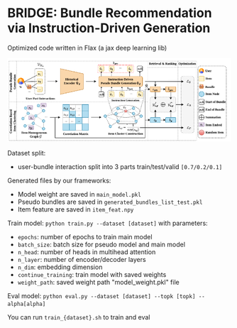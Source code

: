 # BRIDGE: Bundle Recommendation via Instruction-Driven Generation

Optimized code written in Flax (a jax deep learning lib)

<p align="center">
    <img src="asset/BRIDGE.png" alt="drawing"/>
</p>

Dataset split:
- user-bundle interaction split into 3 parts train/test/valid `[0.7/0.2/0.1]`

Generated files by our frameworks:
- Model weight are saved in `main_model.pkl`
- Pseudo bundles are saved in `generated_bundles_list_test.pkl`
- Item feature are saved in `item_feat.npy`

Train model:
`python train.py --dataset [dataset]`
with parameters:
- `epochs`: number of epochs to train main model
- `batch_size`: batch size for pseudo model and main model
- `n_head`: number of heads in multihead attention
- `n_layer`: number of encoder/decoder layers
- `n_dim`: embedding dimension
- `continue_training`: train model with saved weights
- `weight_path`: saved weight path "model_weight.pkl" file

Eval model: 
`python eval.py --dataset [dataset] --topk [topk] --alpha[alpha]`

You can run `train_{dataset}.sh` to train and eval
